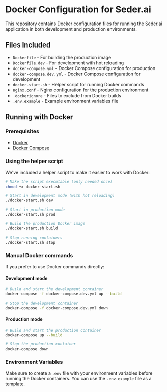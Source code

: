 # Docker Configuration for Seder.ai

This repository contains Docker configuration files for running the Seder.ai application in both development and production environments.

## Files Included

- `Dockerfile` - For building the production image
- `Dockerfile.dev` - For development with hot reloading
- `docker-compose.yml` - Docker Compose configuration for production
- `docker-compose.dev.yml` - Docker Compose configuration for development
- `docker-start.sh` - Helper script for running Docker commands
- `nginx.conf` - Nginx configuration for the production environment
- `.dockerignore` - Files to exclude from Docker builds
- `.env.example` - Example environment variables file

## Running with Docker

### Prerequisites

- [Docker](https://docs.docker.com/get-docker/)
- [Docker Compose](https://docs.docker.com/compose/install/)

### Using the helper script

We've included a helper script to make it easier to work with Docker:

```sh
# Make the script executable (only needed once)
chmod +x docker-start.sh

# Start in development mode (with hot reloading)
./docker-start.sh dev

# Start in production mode
./docker-start.sh prod

# Build the production Docker image
./docker-start.sh build

# Stop running containers
./docker-start.sh stop
```

### Manual Docker commands

If you prefer to use Docker commands directly:

#### Development mode

```sh
# Build and start the development container
docker-compose -f docker-compose.dev.yml up --build

# Stop the development container
docker-compose -f docker-compose.dev.yml down
```

#### Production mode

```sh
# Build and start the production container
docker-compose up --build

# Stop the production container
docker-compose down
```

### Environment Variables

Make sure to create a `.env` file with your environment variables before running the Docker containers. You can use the `.env.example` file as a template.
